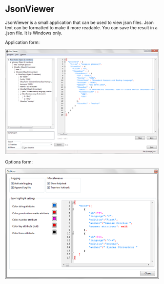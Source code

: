 # JsonViewer

JsonViewer is a small application that can be used to view json files. Json text can be formatted to make it more readable. You can save the result in a .json file.
It is Windows only.

Application form:

![ApplicationForm](Images/JsonViewer.png)

Options form:

![ApplicationForm](Images/JsonViewer_options.png)

